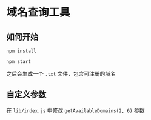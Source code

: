 # 域名查询工具

## 如何开始

    npm install

    npm start

之后会生成一个 `.txt` 文件，包含可注册的域名

## 自定义参数

在 `lib/index.js` 中修改 `getAvailableDomains(2, 6)` 参数

